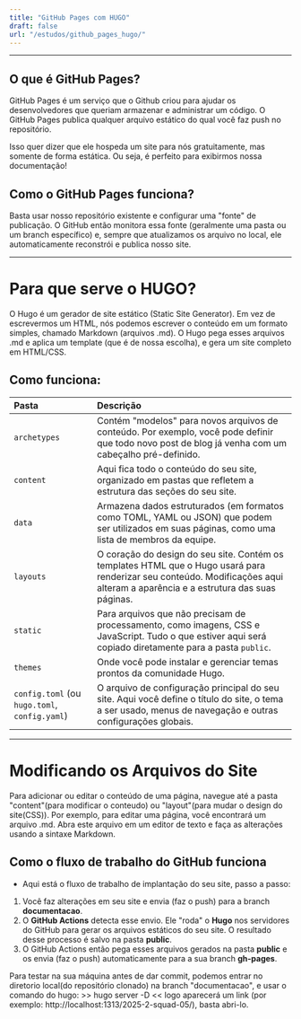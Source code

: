 ```yaml
---
title: "GitHub Pages com HUGO"
draft: false
url: "/estudos/github_pages_hugo/"
---
```


---

## O que é GitHub Pages?

GitHub Pages é um serviço que o Github criou para ajudar os desenvolvedores que queriam armazenar e administrar um código. O GitHub Pages publica qualquer arquivo estático do qual você faz push no repositório.

Isso quer dizer que ele hospeda um site para nós gratuitamente, mas somente de forma estática. Ou seja, é perfeito para exibirmos nossa documentação!

## Como o GitHub Pages funciona?

Basta usar nosso repositório existente e configurar uma "fonte" de publicação. O GitHub então monitora essa fonte (geralmente uma pasta ou um branch específico) e, sempre que atualizamos os arquivo no local, ele automaticamente reconstrói e publica nosso site.

---

# Para que serve o HUGO?

O Hugo é um gerador de site estático (Static Site Generator). Em vez de escrevermos um HTML, nós podemos escrever o conteúdo em um formato simples, chamado Markdown (arquivos .md). O Hugo pega esses arquivos .md e aplica um template (que é de nossa escolha), e gera um site completo em HTML/CSS.

## Como funciona:

| Pasta | Descrição |
| :--- | :--- |
| `archetypes` | Contém "modelos" para novos arquivos de conteúdo. Por exemplo, você pode definir que todo novo post de blog já venha com um cabeçalho pré-definido. |
| `content` | Aqui fica todo o conteúdo do seu site, organizado em pastas que refletem a estrutura das seções do seu site. |
| `data` | Armazena dados estruturados (em formatos como TOML, YAML ou JSON) que podem ser utilizados em suas páginas, como uma lista de membros da equipe. |
| `layouts` | O coração do design do seu site. Contém os templates HTML que o Hugo usará para renderizar seu conteúdo. Modificações aqui alteram a aparência e a estrutura das suas páginas. |
| `static` | Para arquivos que não precisam de processamento, como imagens, CSS e JavaScript. Tudo o que estiver aqui será copiado diretamente para a pasta `public`. |
| `themes` | Onde você pode instalar e gerenciar temas prontos da comunidade Hugo. |
| `config.toml` (ou `hugo.toml`, `config.yaml`) | O arquivo de configuração principal do seu site. Aqui você define o título do site, o tema a ser usado, menus de navegação e outras configurações globais. |

---

# Modificando os Arquivos do Site

Para adicionar ou editar o conteúdo de uma página, navegue até a pasta "content"(para modificar o conteudo) ou "layout"(para mudar o design do site(CSS)). Por exemplo, para editar uma página, você encontrará um arquivo .md. Abra este arquivo em um editor de texto e faça as alterações usando a sintaxe Markdown.

## Como o fluxo de trabalho do GitHub funciona

* Aqui está o fluxo de trabalho de implantação do seu site, passo a passo:

1.  Você faz alterações em seu site e envia (faz o push) para a branch **documentacao**.
2.  O **GitHub Actions** detecta esse envio. Ele "roda" o **Hugo** nos servidores do GitHub para gerar os arquivos estáticos do seu site. O resultado desse processo é salvo na pasta **public**.
3.  O GitHub Actions então pega esses arquivos gerados na pasta **public** e os envia (faz o push) automaticamente para a sua branch **gh-pages**.

  Para testar na sua máquina antes de dar commit, podemos entrar no diretorio local(do repositório clonado) na branch "documentacao", e usar o comando do hugo: >> hugo server -D << logo aparecerá um link (por exemplo: http://localhost:1313/2025-2-squad-05/), basta abri-lo.

